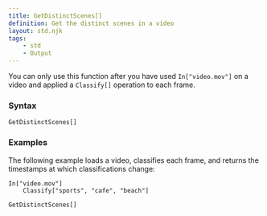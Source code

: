 ```yaml
---
title: GetDistinctScenes[]
definition: Get the distinct scenes in a video
layout: std.njk
tags:
    - std
    - Output
---
```


You can only use this function after you have used `In["video.mov"]` on a video and applied a `Classify[]` operation to each frame.

### Syntax

```
GetDistinctScenes[]
```

### Examples

The following example loads a video, classifies each frame, and returns the timestamps at which classifications change:

```
In["video.mov"]
    Classify["sports", "cafe", "beach"]

GetDistinctScenes[]
```